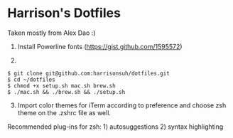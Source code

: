 # Harrison's Dotfiles

Taken mostly from Alex Dao :)


1. Install Powerline fonts (https://gist.github.com/1595572)

2. 
```
$ git clone git@github.com:harrisonsuh/dotfiles.git
$ cd ~/dotfiles
$ chmod +x setup.sh mac.sh brew.sh
$ ./mac.sh && ./brew.sh && ./setup.sh
```

3. Import color themes for iTerm according to preference and choose zsh theme on the .zshrc file as well.

Recommended plug-ins for zsh: 1) autosuggestions 2) syntax highlighting
